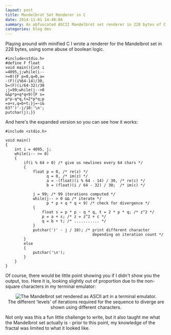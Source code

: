 ```yaml
---
layout: post
title: Mandelbrot Set Renderer in C
date: 2014-11-01 14:49:04
summary: An obfuscated ASCII Mandelbrot set renderer in 228 bytes of C code.
categories: blog dev
---
```

Playing around with minified C I wrote a renderer for the Mandelbrot set in 228 bytes, using some abuse of boolean logic.

    #include<stdio.h>
    #define F float
    void main(){int i
    =4095,j;while(i--
    >=0){F p=0,q=0,a=
    -(F)(i%64-14)/30,
    b=(F)(i/64-32)/30
    ;j=99;while(j-->0
    &&p*p+q*q<9){F s=
    p*p-q*q,t=2*p*q;p
    =a+s,q=b+t;}j=~i&
    63?')'-j/10:'\n';
    putchar(j);}}

And here's the expanded version so you can see how it works:

    #include <stdio.h>

    void main()
    {
        int i = 4095, j;
        while(i-- >= 0)
        {
            if(i % 64 > 0) /* give us newlines every 64 chars */
            {
                float p = 0, /* re(z) */
                      q = 0, /* im(z) */
                      a = -(float)(i % 64 - 14) / 30, /* re(c) */
                      b = (float)(i / 64 - 32) / 30;  /* im(c) */

                j = 99; /* 99 iterations computed */
                while(j-- > 0 && /* iterate */
                      p * p + q * q < 9) /* check for divergence */
                {
                    float s = p * p - q * q, t = 2 * p * q; /* z^2 */
                    p = a + s; /* z = z^2 + c */
                    q = b + t; /* ........... */
                }
                putchar(')' - j / 10); /* print different character
                                          depending on iteration count */
            }
            else
            {
                putchar('\n');
            }
        }
    }

Of course, there would be little point showing you if I didn't show you the output, too. Here it is, looking slightly out of proportion due to the non-square characters in my terminal emulator:

<div style="text-align: center">
  <img alt="The Mandelbrot set rendered as ASCII art in a terminal emulator." src="{{ site.base_url }}/images/mandelbrot.png" /><br/>
  <span class="post-meta small">The different 'levels' of iterations required for the sequence to diverge are shown using different characters.</span>
</div>

Not only was this a fun little challenge to write, but it also taught me what the Mandelbrot set actually is - prior to this point, my knowledge of the fractal was limited to what it looked like.
